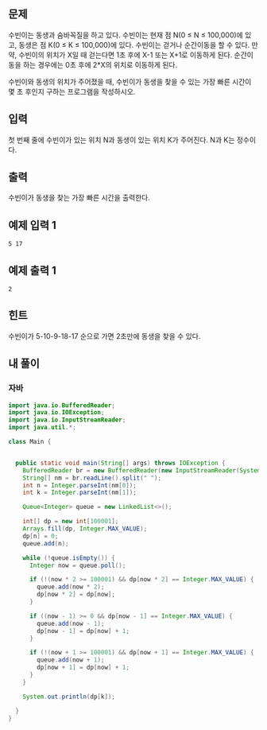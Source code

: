 ## 문제
수빈이는 동생과 숨바꼭질을 하고 있다. 수빈이는 현재 점 N(0 ≤ N ≤ 100,000)에 있고, 동생은 점 K(0 ≤ K ≤ 100,000)에 있다. 수빈이는 걷거나 순간이동을 할 수 있다. 만약, 수빈이의 위치가 X일 때 걷는다면 1초 후에 X-1 또는 X+1로 이동하게 된다. 순간이동을 하는 경우에는 0초 후에 2*X의 위치로 이동하게 된다.

수빈이와 동생의 위치가 주어졌을 때, 수빈이가 동생을 찾을 수 있는 가장 빠른 시간이 몇 초 후인지 구하는 프로그램을 작성하시오.

## 입력
첫 번째 줄에 수빈이가 있는 위치 N과 동생이 있는 위치 K가 주어진다. N과 K는 정수이다.

## 출력
수빈이가 동생을 찾는 가장 빠른 시간을 출력한다.

## 예제 입력 1 
```
5 17
```

## 예제 출력 1 
```
2
```

## 힌트
수빈이가 5-10-9-18-17 순으로 가면 2초만에 동생을 찾을 수 있다.


## 내 풀이
### 자바
```java
import java.io.BufferedReader;
import java.io.IOException;
import java.io.InputStreamReader;
import java.util.*;

class Main {


  public static void main(String[] args) throws IOException {
    BufferedReader br = new BufferedReader(new InputStreamReader(System.in));
    String[] nm = br.readLine().split(" ");
    int n = Integer.parseInt(nm[0]);
    int k = Integer.parseInt(nm[1]);

    Queue<Integer> queue = new LinkedList<>();

    int[] dp = new int[100001];
    Arrays.fill(dp, Integer.MAX_VALUE);
    dp[n] = 0;
    queue.add(n);

    while (!queue.isEmpty()) {
      Integer now = queue.poll();

      if (!(now * 2 >= 100001) && dp[now * 2] == Integer.MAX_VALUE) {
        queue.add(now * 2);
        dp[now * 2] = dp[now];
      }

      if ((now - 1) >= 0 && dp[now - 1] == Integer.MAX_VALUE) {
        queue.add(now - 1);
        dp[now - 1] = dp[now] + 1;
      }

      if (!(now + 1 >= 100001) && dp[now + 1] == Integer.MAX_VALUE) {
        queue.add(now + 1);
        dp[now + 1] = dp[now] + 1;
      }
    }

    System.out.println(dp[k]);

  }
}
```
